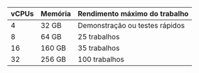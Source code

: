 | vCPUs | Memória | Rendimento máximo do trabalho  |
|:----- |:------- |:------------------------------ |
| 4     | 32 GB   | Demonstração ou testes rápidos |
| 8     | 64 GB   | 25 trabalhos                   |
| 16    | 160 GB  | 35 trabalhos                   |
| 32    | 256 GB  | 100 trabalhos                  |